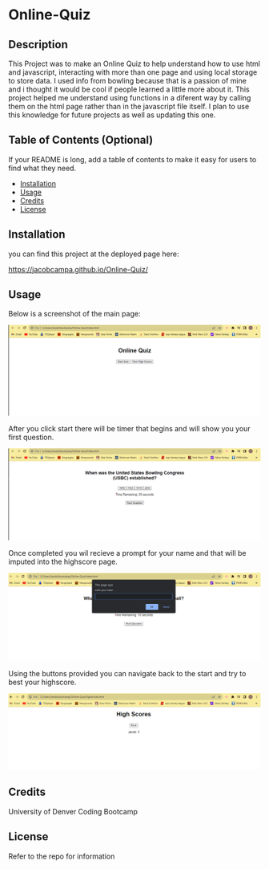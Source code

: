# Online-Quiz

## Description

This Project was to make an Online Quiz to help understand how to use html and javascript, interacting with more than one page and using local storage to store data. I used info from bowling because that is a passion of mine and i thought it would be cool if people learned a little more about it. This project helped me understand using functions in a diferent way by calling them on the html page rather than in the javascript file itself. I plan to use this knowledge for future projects as well as updating this one.

## Table of Contents (Optional)

If your README is long, add a table of contents to make it easy for users to find what they need.

- [Installation](#installation)
- [Usage](#usage)
- [Credits](#credits)
- [License](#license)

## Installation

you can find this project at the deployed page here:

https://jacobcampa.github.io/Online-Quiz/

## Usage
Below is a screenshot of the main page: 

![main page](./assets/images/Screenshot%20(17).png)

After you click start there will be timer that begins and will show you your first question.

![Quiz start](./assets/images/Screenshot%20(18).png)

Once completed you wil recieve a prompt for your name and that will be imputed into the highscore page.

![Name prompt](./assets/images/Screenshot%20(19).png)

Using the buttons provided you can navigate back to the start and try to best your highscore.

![Leaderboards](./assets/images/Screenshot%20(20).png)

## Credits

University of Denver Coding Bootcamp


## License

Refer to the repo for information